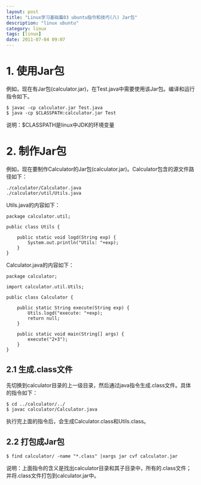 ```yaml
---
layout: post
title: "Linux学习基础篇03 ubuntu指令和技巧(八) Jar包"
description: "linux ubuntu"
category: linux
tags: [linux]
date: 2011-07-04 09:07
---
```



# 1. 使用Jar包

例如，现在有Jar包(calculator.jar)，在Test.java中需要使用该Jar包。编译和运行指令如下。

    $ javac -cp calculator.jar Test.java
    $ java -cp $CLASSPATH:calculator.jar Test

说明：$CLASSPATH是linux中JDK的环境变量


# 2. 制作Jar包

例如，现在要制作Calculator的Jar包(calculator.jar)。Calculator包含的源文件路径如下：

    ./calculator/Calculator.java
    ./calculator/util/Utils.java

Utils.java的内容如下：

    package calculator.util;

    public class Utils {

        public static void logd(String exp) {
            System.out.println("Utils: "+exp);
        }   
    }

Calculator.java的内容如下：

    package calculator;

    import calculator.util.Utils;

    public class Calculator {

        public static String execute(String exp) {
            Utils.logd("execute: "+exp);
            return null;
        }

        public static void main(String[] args) {
            execute("2+3");
        }
    }

## 2.1 生成.class文件

先切换到calculator目录的上一级目录，然后通过java指令生成.class文件。具体的指令如下：

    $ cd ../calculator/../
    $ javac calculator/Calculator.java

执行完上面的指令后，会生成Calculator.class和Utils.class。

## 2.2 打包成Jar包

    $ find calculator/ -name "*.class" |xargs jar cvf calculator.jar

说明：上面指令的含义是找出calculator目录和其子目录中，所有的.class文件；并将.class文件打包到calculator.jar中。



